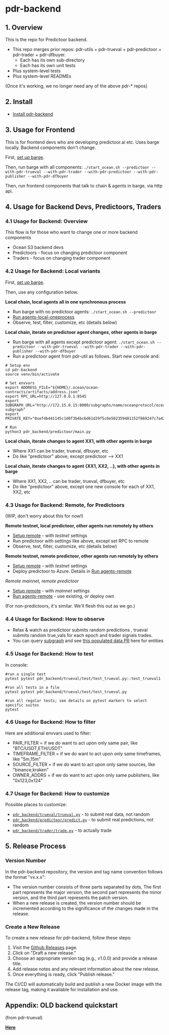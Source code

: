<!--
Copyright 2023 Ocean Protocol Foundation
SPDX-License-Identifier: Apache-2.0
-->

# pdr-backend

## 1. Overview

This is the repo for Predictoor backend.

- This repo merges prior repos: pdr-utils + pdr-trueval + pdr-predictoor + pdr-trader + pdr-dfbuyer.
  - Each has its own sub-directory
  - Each has its own unit tests
- Plus system-level tests
- Plus system-level READMEs

(Once it's working, we no longer need any of the above pdr-* repos)

## 2. Install

- [Install pdr-backend](READMEs/install.md)

## 3. Usage for Frontend

This is for frontend devs who are developing predictoor.ai etc. Uses barge locally. Backend components don't change.

First, [set up barge](READMEs/setup-barge.md).

Then, run barge with all components: `./start_ocean.sh --predictoor --with-pdr-trueval --with-pdr-trader --with-pdr-predictoor --with-pdr-publisher --with-pdr-dfbuyer`

Then, run frontend components that talk to chain & agents in barge, via http api.

## 4. Usage for Backend Devs, Predictoors, Traders

### 4.1 Usage for Backend: Overview

This flow is for those who want to change one or more backend components
- Ocean S3 backend devs
- Predictoors - focus on changing predictoor component
- Traders - focus on changing trader component

### 4.2 Usage for Backend: Local variants

First, [set up barge](READMEs/setup-barge.md).

Then, use any configuration below.

**Local chain, local agents all in one synchronous process**
  - Run barge with no predictoor agents: `./start_ocean.sh --predictoor`
  - [Run agents-local-oneprocess](READMEs/agents-local-oneprocess.md)
  - Observe, test, filter, customize, etc (details below)

**Local chain, iterate on predictoor agent changes, other agents in barge**
  - Run barge with all agents except predictoor agent:  `./start_ocean.sh --predictoor --with-pdr-trueval --with-pdr-trader --with-pdr-publisher --with-pdr-dfbuyer`
  - Run a predictoor agent from pdr-util as follows. Start new console and:
```console
# Setup env
cd pdr-backend
source venv/bin/activate

# Set envvars
export ADDRESS_FILE="${HOME}/.ocean/ocean-contracts/artifacts/address.json"
export RPC_URL=http://127.0.0.1:8545
export SUBGRAPH_URL="http://172.15.0.15:8000/subgraphs/name/oceanprotocol/ocean-subgraph"
export PRIVATE_KEY="0xef4b441145c1d0f3b4bc6d61d29f5c6e502359481152f869247c7a4244d45209"

# Run
python3 pdr_backend/predictoor/main.py
```

**Local chain, iterate changes to agent XX1, with other agents in barge**
  - Where XX1 can be trader, trueval, dfbuyer, etc
  - Do like "predictoor" above, except predictoor --> XX1


**Local chain, iterate changes to agent {XX1, XX2, ..}, with other agents in barge**
  - Where XX1, XX2, .. can be trader, trueval, dfbuyer, etc
  - Do like "predictoor" above, except one new console for each of XX1, XX2, etc


### 4.3 Usage for Backend: Remote, for Predictoors

(WIP, don't worry about this for now!)

**Remote testnet, local predictoor, other agents run remotely by others**
  - [Setup remote](READMEs/setup-remote.md) - with *testnet* settings
  - Run predictoor with settings like above, except set RPC to remote
  - Observe, test, filter, customize, etc (details below)

**Remote testnet, remote predictoor, other agents run remotely by others**
  - [Setup remote](READMEs/setup-remote.md) - with *testnet* settings
  - Deploy predictoor to Azure. Details in [Run agents-remote](READMEs/agents-remote.md)

*Remote mainnet, remote predictoor*
  - [Setup remote](READMEs/setup-remote.md) - with *mainnet* settings
  - [Run agents-remote](READMEs/agents-remote.md) - use existing, or deploy own

(For non-predictoors, it's similar. We'll flesh this out as we go.)

### 4.4 Usage for Backend: How to observe

- Relax & watch as predictoor submits random predictions , trueval submits random true_vals for each epoch and trader signals trades.
- You can query [subgraph](http://172.15.0.15:8000/subgraphs/name/oceanprotocol/ocean-subgraph/graphql) and see [this populated data PR](https://github.com/oceanprotocol/ocean-subgraph/pull/678) here for entities 

### 4.5 Usage for Backend: How to test

In console:
```console
#run a single test
pytest pytest pdr_backend/trueval/test/test_trueval.py::test_trueval1

#run all tests in a file
pytest pytest pdr_backend/trueval/test/test_trueval.py

#run all regular tests; see details on pytest markers to select specific suites
pytest
```

### 4.6 Usage for Backend: How to filter

Here are additional envvars used to filter:

- PAIR_FILTER = if we do want to act upon only same pair, like  "BTC/USDT,ETH/USDT"
- TIMEFRAME_FILTER = if we do want to act upon only same timeframes, like  "5m,15m"
- SOURCE_FILTER = if we do want to act upon only same sources, like  "binance,kraken"
- OWNER_ADDRS = if we do want to act upon only same publishers, like  "0x123,0x124"

### 4.7 Usage for Backend: How to customize

Possible places to customize:
- [`pdr_backend/trueval/trueval.py`](pdr_backend/trueval/trueval.py) - to submit real data, not random
- [`pdr_backend/predictoor/predict.py`](pdr_backend/predictoor/predict.py) - to submit real predictions, not random
- [`pdr_backend/trader/trade.py`](pdr_backend/trader/trade.py) - to actually trade


## 5. Release Process

### Version Number

In the pdr-backend repository, the version and tag name convention follows the format "vx.x.x":
- The version number consists of three parts separated by dots, The first part represents the major version, the second part represents the minor version, and the third part represents the patch version.
- When a new release is created, the version number should be incremented according to the significance of the changes made in the release.

### Create a New Release

To create a new release for pdr-backend, follow these steps:

1. Visit the [Github Releases](https://github.com/oceanprotocol/pdr-backend/releases) page.
2. Click on "Draft a new release."
3. Choose an appropriate version tag (e.g., v1.0.0) and provide a release title.
4. Add release notes and any relevant information about the new release.
5. Once everything is ready, click "Publish release."

The CI/CD will automatically build and publish a new Docker image with the release tag, making it available for installation and use.

## Appendix: OLD backend quickstart

(from pdr-trueval)

**[Here](READMEs/backend-dev-local.md)** 
